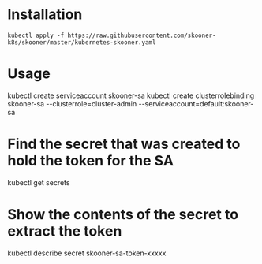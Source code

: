 # Installation

```
kubectl apply -f https://raw.githubusercontent.com/skooner-k8s/skooner/master/kubernetes-skooner.yaml
```

# Usage

kubectl create serviceaccount skooner-sa
kubectl create clusterrolebinding skooner-sa --clusterrole=cluster-admin --serviceaccount=default:skooner-sa

# Find the secret that was created to hold the token for the SA
kubectl get secrets

# Show the contents of the secret to extract the token
kubectl describe secret skooner-sa-token-xxxxx